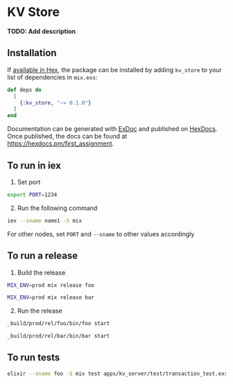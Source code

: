 # KV Store

**TODO: Add description**

## Installation

If [available in Hex](https://hex.pm/docs/publish), the package can be installed
by adding `kv_store` to your list of dependencies in `mix.exs`:

```elixir
def deps do
  [
    {:kv_store, "~> 0.1.0"}
  ]
end
```

Documentation can be generated with [ExDoc](https://github.com/elixir-lang/ex_doc)
and published on [HexDocs](https://hexdocs.pm). Once published, the docs can
be found at <https://hexdocs.pm/first_assignment>.

## To run in iex

1. Set port
```bash
export PORT=1234
```

2. Run the following command
```bash
iex --sname name1 -S mix
```

For other nodes, set `PORT` and `--sname` to other values accordingly 

## To run a release

1. Build the release
```bash
MIX_ENV=prod mix release foo
```
```bash
MIX_ENV=prod mix release bar
```

2. Run the release
```bash
_build/prod/rel/foo/bin/foo start
```
```bash
_build/prod/rel/bar/bin/bar start
```

## To run tests

```bash
elixir --sname foo -S mix test apps/kv_server/test/transaction_test.exs
```